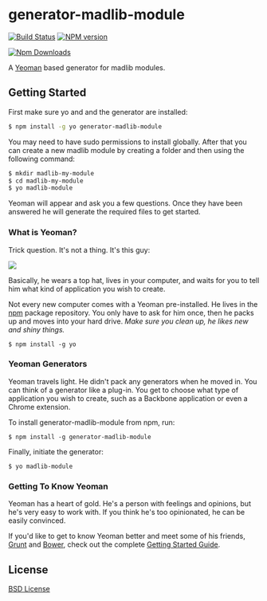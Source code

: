 # generator-madlib-module
[![Build Status](https://travis-ci.org/Qwerios/generator-madlib-module.svg?branch=master)](https://travis-ci.org/Qwerios/generator-madlib-module)  [![NPM version](https://badge.fury.io/js/generator-madlib-module.png)](http://badge.fury.io/js/generator-madlib-module)

[![Npm Downloads](https://nodei.co/npm/generator-madlib-module.png?downloads=true&stars=true)](https://nodei.co/npm/generator-madlib-module.png?downloads=true&stars=true)

A [Yeoman](http://yeoman.io) based generator for madlib modules.


## Getting Started

First make sure yo and and the generator are installed:
```bash
$ npm install -g yo generator-madlib-module
```

You may need to have sudo permissions to install globally.
After that you can create a new madlib module by creating a folder and then using the following command:
```bash
$ mkdir madlib-my-module
$ cd madlib-my-module
$ yo madlib-module
```

Yeoman will appear and ask you a few questions. Once they have been answered he will generate the required files to get started.


### What is Yeoman?

Trick question. It's not a thing. It's this guy:

![](http://i.imgur.com/JHaAlBJ.png)

Basically, he wears a top hat, lives in your computer, and waits for you to tell him what kind of application you wish to create.

Not every new computer comes with a Yeoman pre-installed. He lives in the [npm](https://npmjs.org) package repository. You only have to ask for him once, then he packs up and moves into your hard drive. *Make sure you clean up, he likes new and shiny things.*

```
$ npm install -g yo
```

### Yeoman Generators

Yeoman travels light. He didn't pack any generators when he moved in. You can think of a generator like a plug-in. You get to choose what type of application you wish to create, such as a Backbone application or even a Chrome extension.

To install generator-madlib-module from npm, run:

```
$ npm install -g generator-madlib-module
```

Finally, initiate the generator:

```
$ yo madlib-module
```

### Getting To Know Yeoman

Yeoman has a heart of gold. He's a person with feelings and opinions, but he's very easy to work with. If you think he's too opinionated, he can be easily convinced.

If you'd like to get to know Yeoman better and meet some of his friends, [Grunt](http://gruntjs.com) and [Bower](http://bower.io), check out the complete [Getting Started Guide](https://github.com/yeoman/yeoman/wiki/Getting-Started).


## License

[BSD License](http://en.wikipedia.org/wiki/BSD_License)
